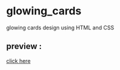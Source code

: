 # glowing_cards
glowing cards design using HTML and CSS
## preview :
[click here](https://khadidjainfoinfinity.github.io/glowing_cards/)
